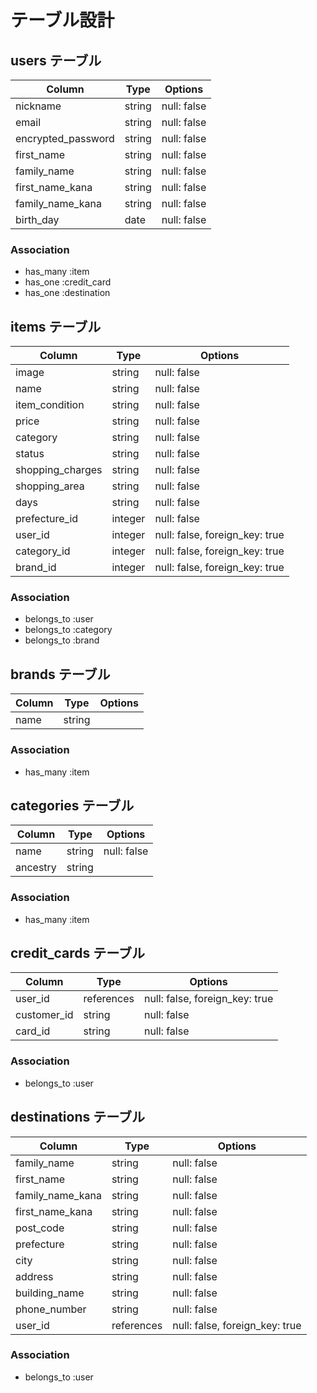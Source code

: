 # テーブル設計

## users テーブル

| Column             | Type   | Options     |
| ------------------ | ------ | ----------- |
| nickname           | string | null: false |
| email              | string | null: false |
| encrypted_password | string | null: false |
| first_name         | string | null: false |
| family_name        | string | null: false |
| first_name_kana    | string | null: false |
| family_name_kana   | string | null: false |
| birth_day          | date   | null: false |


### Association

- has_many :item
- has_one :credit_card
- has_one :destination



## items テーブル

| Column             | Type      | Options     |
| ------------------ | --------- | ----------- |
| image              | string    | null: false |
| name               | string    | null: false |
| item_condition     | string    | null: false |
| price              | string    | null: false |
| category           | string    | null: false |
| status             | string    | null: false |
| shopping_charges   | string    | null: false |
| shopping_area      | string    | null: false |
| days               | string    | null: false |
| prefecture_id      | integer   | null: false |
| user_id            | integer   | null: false, foreign_key: true | 
| category_id        | integer   | null: false, foreign_key: true | 
| brand_id           | integer   | null: false, foreign_key: true | 


### Association

- belongs_to :user
- belongs_to :category
- belongs_to :brand




## brands テーブル

| Column             | Type      | Options     |
| ------------------ | --------- | ----------- |
| name               | string    |

### Association

- has_many :item



## categories テーブル

| Column             | Type      | Options     |
| ------------------ | --------- | ----------- |
| name               | string    | null: false |
| ancestry           | string    |

### Association

- has_many :item


## credit_cards テーブル

| Column             | Type       | Options     |
| ------------------ | ---------- | ----------- |
| user_id            | references | null: false, foreign_key: true |
| customer_id        | string     | null: false |
| card_id            | string     | null: false | 

### Association

- belongs_to :user



## destinations テーブル

| Column           | Type        | Options     |
| ---------------- | ----------- | ----------- |
| family_name      | string      | null: false |
| first_name       | string      | null: false |
| family_name_kana | string      | null: false |
| first_name_kana  | string      | null: false |
| post_code        | string      | null: false |
| prefecture       | string      | null: false |
| city             | string      | null: false |
| address          | string      | null: false |
| building_name    | string      | null: false |
| phone_number     | string      | null: false |
| user_id          | references  | null: false, foreign_key: true |

### Association

- belongs_to :user

